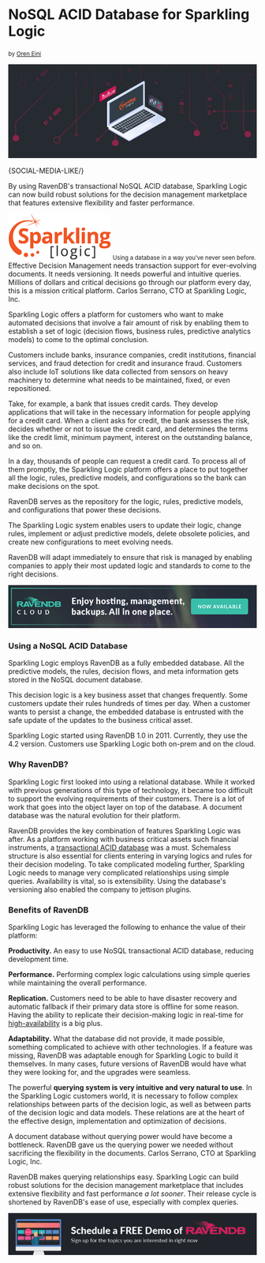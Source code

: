 # NoSQL ACID Database for Sparkling Logic
<small>by <a href="mailto:ayende@hibernatingrhinos.com">Oren Eini</a></small>

<div class="article-img figure text-center">
  <img src="images/how-sparkling-logic-uses-ravendb-nosql-document-database.jpg" alt="Document database indexing in RavenDB compared to MongoDB, another NoSQL document database, as well as the relational database, PostgreSQL. Indexing document properties." class="img-responsive img-thumbnail">
</div>

{SOCIAL-MEDIA-LIKE/}

By using RavenDB's transactional NoSQL ACID database, Sparkling Logic can now build robust solutions for the decision management marketplace that features extensive flexibility and faster performance.

<div class="flex-vertical text-center margin-top-sm margin-bottom-sm" style="align-items:center">
    <img src="images/sparkling-logic.png" class="img-responsive m-0-auto" alt="Sparkling Logic"/>
    <small class="margin-top-sm">Using a database in a way you’ve never seen before.</small>
</div>

<div class="f-s-quote margin-top-sm margin-bottom-sm">
    <span class="quote-content">Effective Decision Management needs transaction support for ever-evolving documents. It needs versioning. It needs powerful and intuitive queries. Millions of dollars and critical decisions go through our platform every day, this is a mission critical platform.</span>
    <span class="quote-author margin-top-xs margin-bottom-xs">Carlos Serrano, CTO at Sparkling Logic, Inc.</span>
</div>

Sparkling Logic offers a platform for customers who want to make automated decisions that involve a fair amount of risk by enabling them to establish a set of logic (decision flows, business rules, predictive analytics models) to come to the optimal conclusion.

Customers include banks, insurance companies, credit institutions, financial services, and fraud detection for credit and insurance fraud. Customers also include IoT solutions like data collected from sensors on heavy machinery to determine what needs to be maintained, fixed, or even repositioned. 

Take, for example, a bank that issues credit cards. They develop applications that will take in the necessary information for people applying for a credit card. When a client asks for credit, the bank assesses the risk, decides whether or not to issue the credit card, and determines the terms like the credit limit, minimum payment, interest on the outstanding balance, and so on.

In a day, thousands of people can request a credit card. To process all of them promptly, the Sparkling Logic platform offers a place to put together all the logic, rules, predictive models, and configurations so the bank can make decisions on the spot.

RavenDB serves as the repository for the logic, rules, predictive models, and configurations that power these decisions.

The Sparkling Logic system enables users to update their logic, change rules, implement or adjust predictive models, delete obsolete policies, and create new configurations to meet evolving needs.

RavenDB will adapt immediately to ensure that risk is managed by enabling companies to apply their most updated logic and standards to come to the right decisions.

<div class="margin-top margin-bottom">
    <a href="https://cloud.ravendb.net"><img src="images/ravendb-cloud.png" class="img-responsive m-0-auto" alt="RavenDB Cloud"/></a>
</div>

### Using a NoSQL ACID Database

Sparkling Logic employs RavenDB as a fully embedded database. All the predictive models, the rules, decision flows, and meta information gets stored in the NoSQL document database.

This decision logic is a key business asset that changes frequently. Some customers update their rules hundreds of times per day. When a customer wants to persist a change, the embedded database is entrusted with the safe update of the updates to the business critical asset.

Sparkling Logic started using RavenDB 1.0 in 2011. Currently, they use the 4.2 version. Customers use Sparkling Logic both on-prem and on the cloud.

### Why RavenDB?

Sparkling Logic first looked into using a relational database. While it worked with previous generations of this type of technology, it became too difficult to support the evolving requirements of their customers. There is a lot of work that goes into the object layer on top of the database. A document database was the natural evolution for their platform.

RavenDB provides the key combination of features Sparkling Logic was after. As a platform working with business critical assets such financial instruments, a [transactional ACID database](https://ravendb.net/why-ravendb/acid-transactions) was a must. Schemaless structure is also essential for clients entering in varying logics and rules for their decision modeling. To take complicated modeling further, Sparkling Logic needs to manage very complicated relationships using simple queries. Availability is vital, so is extensibility. Using the database's versioning also enabled the company to jettison plugins.

### Benefits of RavenDB

Sparkling Logic has leveraged the following to enhance the value of their platform:

**Productivity.** An easy to use NoSQL transactional ACID database, reducing development time.

**Performance.** Performing complex logic calculations using simple queries while maintaining the overall performance.

**Replication.** Customers need to be able to have disaster recovery and automatic fallback if their primary data store is offline for some reason. Having the ability to replicate their decision-making logic in real-time for [high-availability](https://ravendb.net/why-ravendb/high-availability) is a big plus.

**Adaptability.** What the database did not provide, it made possible, something complicated to achieve with other technologies. If a feature was missing, RavenDB was adaptable enough for Sparkling Logic to build it themselves. In many cases, future versions of RavenDB would have what they were looking for, and the upgrades were seamless.

The powerful **querying system is very intuitive and very natural to use**. In the Sparkling Logic customers world, it is necessary to follow complex relationships between parts of the decision logic, as well as between parts of the decision logic and data models. These relations are at the heart of the effective design, implementation and optimization of decisions.

<div class="f-s-quote margin-top-sm margin-bottom-sm">
    <span class="quote-content">A document database without querying power would have become a bottleneck. RavenDB gave us the querying power we needed without sacrificing the flexibility in the documents.</span>
    <span class="quote-author margin-top-xs margin-bottom-xs">Carlos Serrano, CTO at Sparkling Logic, Inc.</span>
</div>

RavenDB makes querying relationships easy. Sparkling Logic can build robust solutions for the decision management marketplace that includes extensive flexibility and fast performance *a lot sooner*. Their release cycle is shortened by RavenDB's ease of use, especially with complex queries.

<div class="margin-top margin-bottom-xs">
    <a href="https://ravendb.net/live-demo"><img src="images/live-demo-banner.jpg" class="img-responsive m-0-auto" alt="Schedule a FREE Demo of RavenDB"/></a>
</div>